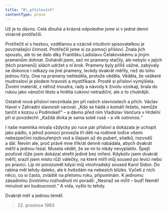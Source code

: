 ```yaml
---
title: "O\_příslovích"
contentType: prose
---
```


<section>

Už je to dávno. Celá dlouhá a krásná odpoledne jsme si v jedné denní vinárně protiřečili.

Protiřečit si s hezkou, vzdělanou a vzácně intuitivní spisovatelkou je povznášející činnost. Protiřečili jsme si za pomoci přísloví. Znala jich spoustu, ale to se dalo díky Františku Ladislavu Čelakovskému a jiným pramenům dohnat. Doháněl jsem, seč mi prameny stačily, ale nebylo v jejich (těch pramenů) silách udržet s ní krok. Prameny byly příliš vážné, zabývaly se dokonce i odkazy na jiné prameny, leckdy dvakrát měřily, než do toho jednou řízly. Ona na prameny nehleděla, protože věděla. Věděla, že veškeré mudrosloví je plodem hravosti a mystifikace. Prostě si přísloví vymýšlela. Životní materiál, z něhož moudra, rady a návody k životu vznikají, brala do rukou jako vánoční těsto a hnětla cukroví netradiční, ale o to chutnější.

Ostatně nová přísloví nevznikala jen při našich slavnostech a přích. Václav Havel v Zahradní slavnosti varoval: „Kdo se hádá o komáří řešeto, nemůže tančit s kozou u Podmokel!“ – a dávno před ním Vladislav Vančura v Hrdelní při si povzdechl: „Každá dívka je sama sobě rusá – a vlk ostronos.“

I naše maminka mívala vždycky po ruce pár přísloví a dokázala je uchopit jako pádlo, s jehož pomocí provezla tři děti na rodinné loďce všemi nebezpečími rozbouřených vod a šlajsen až do pubert, sňatků, rozvodů a dál. Nevím ale, proč právě mne třikrát denně nabádala, abych dvakrát měřil a jednou řezal. Musela vědět, že se mi to nikdy nevyplatilo. Špejli pouťové růže jsem dokázal strefit jedině bez míření. Kdykoliv jsem dvakrát měřil, srazil jsem místo růží válečky, na které mířil můj soused po levici nebo po pravici. Líp mi porozuměl kdysi můj vinohradský soused Karol Sidon. Do rabína měl tehdy daleko, ale k hvězdám na nebesích blízko. Vyčetl z nich něco, co si často, zvláště na přelomu roku, připomínám. K jednomu zásadnímu životnímu rozhodnutí mi poradil: „Nesnaž se mířit – buď! Neměř minulost ani budoucnost.“ A vida, vyšlo to tehdy.

Dvakrát měř a jednou téměř.

</section>

<section>

> 22. prosince 1993

</section>
